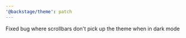```yaml
---
'@backstage/theme': patch
---
```


Fixed bug where scrollbars don't pick up the theme when in dark mode
